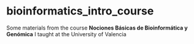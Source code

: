 # bioinformatics_intro_course

Some materials from the course __Nociones Básicas de Bioinformática y Genómica__ I taught at the University of Valencia
